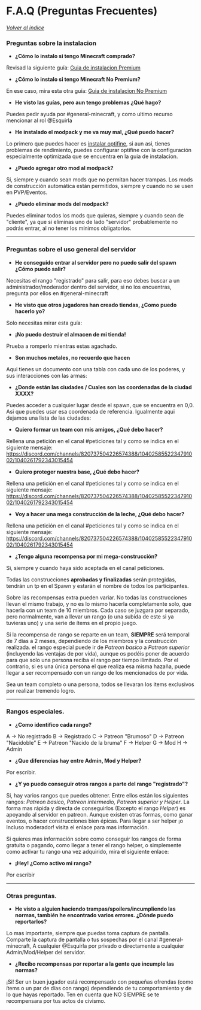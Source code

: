 # F.A.Q (Preguntas Frecuentes)

[*Volver al indice*](https://github.com/rudahee/SE-Guides/blob/main/Indice.md)

### __Preguntas sobre la instalacion__
- **¿Cómo lo instalo si tengo Minecraft comprado?**

Revisad la siguiente guía: [Guia de instalacion Premium](https://github.com/rudahee/SE-Guides/blob/main/Guias%20de%20Instalacion/instalacion-premium.md)


- **¿Cómo lo instalo si tengo Minecraft No Premium?**

En ese caso, mira esta otra guía: [Guia de instalacion No Premium](https://github.com/rudahee/SE-Guides/blob/main/Guias%20de%20Instalacion/instalacion-no-premium.md)


- **He visto las guías, pero aun tengo problemas ¿Qué hago?**

Puedes pedir ayuda por #general-minecraft, y como ultimo recurso mencionar al rol @Esquirla


- **He instalado el modpack y me va muy mal, ¿Qué puedo hacer?**

Lo primero que puedes hacer es [instalar optifine](https://github.com/rudahee/SE-Guides/blob/main/Guias%20de%20Instalacion/optifine.md), si aun asi, tienes problemas de rendimiento, puedes configurar optifine con la configuración especialmente optimizada que se encuentra en la guia de instalacion.

- **¿Puedo agregar otro mod al modpack?**

Si, siempre y cuando sean mods que no permitan hacer trampas. Los mods de construcción automática están permitidos, siempre y cuando no se usen en PVP/Eventos.


- **¿Puedo eliminar mods del modpack?**

Puedes eliminar todos los mods que quieras, siempre y cuando sean de "cliente", ya que si eliminas uno de lado "servidor" probablemente no podrás entrar, al no tener los mínimos obligatorios.

---

### Preguntas sobre el uso general del servidor

- **He conseguido entrar al servidor pero no puedo salir del spawn ¿Cómo puedo salir?**

Necesitas el rango "registrado" para salir, para eso debes buscar a un administrador/moderador dentro del servidor, si no los encuentras, pregunta por ellos en #general-minecraft 


- **He visto que otros jugadores han creado tiendas, ¿Como puedo hacerlo yo?**

Solo necesitas mirar esta guía:


- **¡No puedo destruir el almacen de mi tienda!**

Prueba a romperlo mientras estas agachado.


- **Son muchos metales, no recuerdo que hacen**

Aqui tienes un documento con una tabla con cada uno de los poderes, y sus interacciones con las armas: 


- **¿Donde están las ciudades / Cuales son las coordenadas de la ciudad XXXX?**

Puedes acceder a cualquier lugar desde el spawn, que se encuentra en 0,0.  Asi que puedes usar esa coordenada de referencia. Igualmente aqui dejamos una lista de las ciudades:


- **Quiero formar un team con mis amigos, ¿Qué debo hacer?**

Rellena una petición en el canal #peticiones tal y como se indica en el siguiente mensaje: https://discord.com/channels/820737504226574388/1040258552234791002/1040261792343015454


- **Quiero proteger nuestra base, ¿Qué debo hacer?**

Rellena una petición en el canal #peticiones tal y como se indica en el siguiente mensaje: https://discord.com/channels/820737504226574388/1040258552234791002/1040261792343015454


- **Voy a hacer una mega construcción de la leche, ¿Qué debo hacer?**

Rellena una petición en el canal #peticiones tal y como se indica en el siguiente mensaje: https://discord.com/channels/820737504226574388/1040258552234791002/1040261792343015454


- **¿Tengo alguna recompensa por mi mega-construcción?**

Si, siempre y cuando haya sido aceptada en el canal peticiones.

Todas las construcciones **aprobadas y finalizadas** serán protegidas, tendrán un tp en el Spawn y estarán el nombre de todos los participantes.

Sobre las recompensas extra pueden variar. No todas las construcciones llevan el mismo trabajo, y no es lo mismo hacerla completamente solo, que hacerla con un team de 10 miembros. Cada caso se juzgara por separado, pero normalmente, van a llevar un rango (o una subida de este si ya tuvieras uno) y una serie de ítems en el propio juego. 

Si la recompensa de rango se reparte en un team, **SIEMPRE** será temporal de 7 días a 2 meses, dependiendo de los miembros y la construcción realizada. el rango especial puede ir de *Patreon basico* a *Patreon superior* (incluyendo las ventajas de por vida), aunque os podéis poner de acuerdo para que solo una persona reciba el rango por tiempo ilimitado.  Por el contrario, si es una única persona el que realiza esa misma hazaña, puede llegar a ser recompensado con un rango de los mencionados de por vida.

Sea un team completo o una persona, todos se llevaran los items exclusivos por realizar tremendo logro.


--- 

### Rangos especiales.

- **¿Como identifico cada rango?**

A -> No registrado
B -> Registrado
C -> Patreon "Brumoso"
D -> Patreon "Nacidoble"
E -> Patreon "Nacido de la bruma"
F -> Helper
G -> Mod
H -> Admin


- **¿Que diferencias hay entre Admin, Mod y Helper?**

Por escribir.


- **¿Y yo puedo conseguir otros rangos a parte del rango "registrado"?**

Si, hay varios rangos que puedes obtener. Entre ellos están los siguientes rangos: *Patreon basico, Patreon intermedio, Patreon superior y Helper*. La forma mas rápida y directa de conseguirlos (Excepto el rango *Helper*) es apoyando al servidor en patreon. Aunque existen otras formas, como ganar eventos, o hacer construcciones bien épicas. 
Para llegar a ser helper ¡o Incluso moderador! visita el enlace para mas información.

Si quieres mas información sobre como conseguir los rangos de forma gratuita o pagando, como llegar a tener el rango helper, o simplemente como activar tu rango una vez adquirido, mira el siguiente enlace: 


- **¡Hey! ¿Como activo mi rango?**

Por escribir


---


### Otras preguntas.

- **He visto a alguien haciendo trampas/spoilers/incumpliendo las normas, también he encontrado varios errores. ¿Dónde puedo reportarlos?**

Lo mas importante, siempre que puedas toma captura de pantalla. Comparte la captura de pantalla o tus sospechas por el canal #general-minecraft, A cualquier @Esquirla por privado o directamente a cualquier Admin/Mod/Helper del servidor.


- **¿Recibo recompensas por reportar a la gente que incumple las normas?**

¡Si! Ser un buen jugador está recompensado con pequeñas ofrendas (como ítems o un par de días con rango) dependiendo de tu comportamiento y de lo que hayas reportado. Ten en cuenta que NO SIEMPRE se te recompensara por tus actos de civismo.
